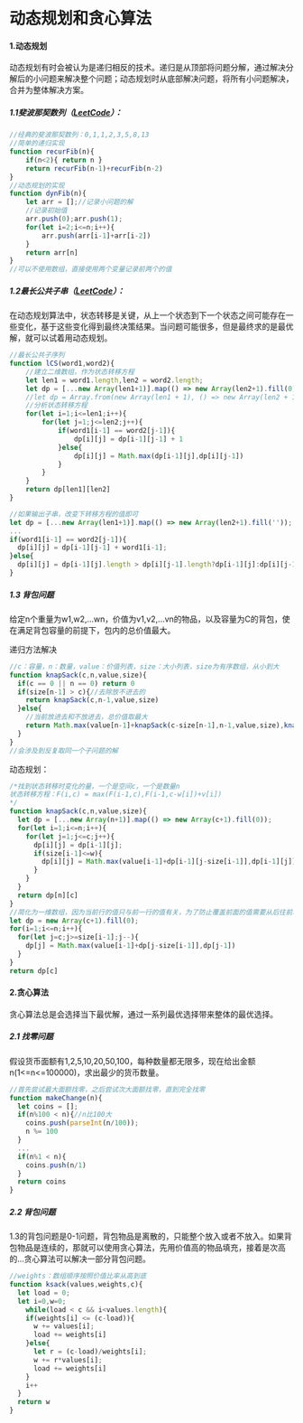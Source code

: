 

# 动态规划和贪心算法

#### 1.动态规划

动态规划有时会被认为是递归相反的技术。递归是从顶部将问题分解，通过解决分解后的小问题来解决整个问题；动态规划时从底部解决问题，将所有小问题解决，合并为整体解决方案。

##### 1.1斐波那契数列（[LeetCode](https://leetcode-cn.com/problems/fibonacci-number/)）：

```javascript
//经典的斐波那契数列：0,1,1,2,3,5,8,13
//简单的递归实现
function recurFib(n){
	if(n<2){ return n }
	return recurFib(n-1)+recurFib(n-2)
}
//动态规划的实现
function dynFib(n){
	let arr = [];//记录小问题的解
	//记录初始值
	arr.push(0);arr.push(1);
	for(let i=2;i<=n;i++){
		arr.push(arr[i-1]+arr[i-2])
	}
	return arr[n]
}
//可以不使用数组，直接使用两个变量记录前两个的值
```

##### 1.2最长公共子串（[LeetCode](https://leetcode-cn.com/problems/longest-common-subsequence/)）：

在动态规划算法中，状态转移是关键，从上一个状态到下一个状态之间可能存在一些变化，基于这些变化得到最终决策结果。当问题可能很多，但是最终求的是最优解，就可以试着用动态规划。

```javascript
//最长公共子序列
function lCS(word1,word2){
	//建立二维数组，作为状态转移方程
	let len1 = word1.length,len2 = word2.length;
	let dp = [...new Array(len1+1)].map(() => new Array(len2+1).fill(0));
	//let dp = Array.from(new Array(len1 + 1), () => new Array(len2 + 1).fill(0));
	//分析状态转移方程
	for(let i=1;i<=len1;i++){
		for(let j=1;j<=len2;j++){
			if(word1[i-1] == word2[j-1]){
				dp[i][j] = dp[i-1][j-1] + 1
			}else{
				dp[i][j] = Math.max(dp[i-1][j],dp[i][j-1])
			}
		}
	}
	return dp[len1][len2]
}

//如果输出子串，改变下转移方程的值即可
let dp = [...new Array(len1+1)].map(() => new Array(len2+1).fill(''));
...
if(word1[i-1] == word2[j-1]){
  dp[i][j] = dp[i-1][j-1] + word1[i-1];
}else{
  dp[i][j] = dp[i-1][j].length > dp[i][j-1].length?dp[i-1][j]:dp[i][j-1];
}
```

##### 1.3 背包问题

给定n个重量为w1,w2,...wn，价值为v1,v2,...vn的物品，以及容量为C的背包，使在满足背包容量的前提下，包内的总价值最大。

递归方法解决

```javascript
//c：容量，n：数量，value：价值列表，size：大小列表，size为有序数组，从小到大
function knapSack(c,n,value,size){
  if(c == 0 || n == 0) return 0
  if(size[n-1] > c){//去除放不进去的
    return knapSack(c,n-1,value,size)
  }else{
    //当前放进去和不放进去，总价值取最大
    return Math.max(value[n-1]+knapSack(c-size[n-1],n-1,value,size),knapSack(c,n-1,value,size))
  }
}
//会涉及到反复取同一个子问题的解
```

动态规划：

```javascript
/*找到状态转移时变化的量，一个是空间c，一个是数量n
状态转移方程：F(i,c) = max(F(i-1,c),F(i-1,c-w[i])+v[i])
*/
function knapSack(c,n,value,size){
  let dp = [...new Array(n+1)].map(() => new Array(c+1).fill(0));
  for(let i=1;i<=n;i++){
    for(let j=1;j<=c;j++){
      dp[i][j] = dp[i-1][j];
      if(size[i-1]<=w){
        dp[i][j] = Math.max(value[i-1]+dp[i-1][j-size[i-1]],dp[i-1][j])
      }
    }
  }
  return dp[n][c]
}
//简化为一维数组，因为当前行的值只与前一行的值有关，为了防止覆盖前面的值需要从后往前填充数组
let dp = new Array(c+1).fill(0);
for(i=1;i<=n;i++){
  for(let j=c;j>=size[i-1];j--){
    dp[j] = Math.max(value[i-1]+dp[j-size[i-1]],dp[j-1])
  }
}
return dp[c]
```

#### 2.贪心算法

贪心算法总是会选择当下最优解，通过一系列最优选择带来整体的最优选择。

##### 2.1 找零问题

假设货币面额有1,2,5,10,20,50,100，每种数量都无限多，现在给出金额n(1<=n<=100000)，求出最少的货币数量。

```javascript
//首先尝试最大面额找零，之后尝试次大面额找零，直到完全找零
function makeChange(n){
  let coins = [];
  if(n%100 < n){//n比100大
    coins.push(parseInt(n/100));
    n %= 100 
  }
  ...
  if(n%1 < n){
    coins.push(n/1)
  }
  return coins
}
```

##### 2.2 背包问题

1.3的背包问题是0-1问题，背包物品是离散的，只能整个放入或者不放入。如果背包物品是连续的，那就可以使用贪心算法，先用价值高的物品填充，接着是次高的...贪心算法可以解决一部分背包问题。

```javascript
//weights：数组顺序按照价值比率从高到底
function ksack(values,weights,c){
  let load = 0;
  let i=0,w=0;
 	while(load < c && i<values.length){
    if(weights[i] <= (c-load)){
      w += values[i];
      load += weights[i]
    }else{
      let r = (c-load)/weights[i];
      w += r*values[i];
      load += weights[i]
    }
    i++
  }
  return w
}

```

